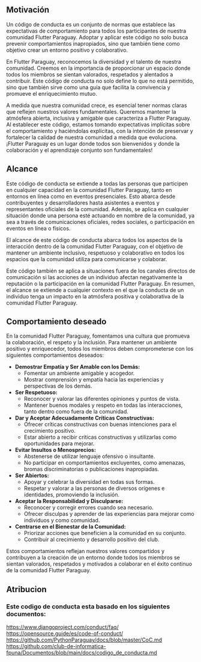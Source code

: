 ## Motivación
Un código de conducta es un conjunto de normas que establece las expectativas de comportamiento para todos los participantes de nuestra comunidad Flutter Paraguay. Adoptar y aplicar este código no solo busca prevenir comportamientos inapropiados, sino que también tiene como objetivo crear un entorno positivo y colaborativo.

En Flutter Paraguay, reconocemos la diversidad y el talento de nuestra comunidad. Creemos en la importancia de proporcionar un espacio donde todos los miembros se sientan valorados, respetados y alentados a contribuir. Este código de conducta no solo define lo que no está permitido, sino que también sirve como una guía que facilita la convivencia y promueve el enriquecimiento mutuo.

A medida que nuestra comunidad crece, es esencial tener normas claras que reflejen nuestros valores fundamentales. Queremos mantener la atmósfera abierta, inclusiva y amigable que caracteriza a Flutter Paraguay. Al establecer este código, estamos tomando expectativas implícitas sobre el comportamiento y haciéndolas explícitas, con la intención de preservar y fortalecer la calidad de nuestra comunidad a medida que evoluciona. ¡Flutter Paraguay es un lugar donde todos son bienvenidos y donde la colaboración y el aprendizaje conjunto son fundamentales!

## Alcance
Este código de conducta se extiende a todas las personas que participen en cualquier capacidad en la comunidad Flutter Paraguay, tanto en entornos en línea como en eventos presenciales. Esto abarca desde contribuyentes y desarrolladores hasta asistentes a eventos y representantes oficiales de la comunidad. Además, se aplica en cualquier situación donde una persona esté actuando en nombre de la comunidad, ya sea a través de comunicaciones oficiales, redes sociales, o participación en eventos en línea o físicos.

El alcance de este código de conducta abarca todos los aspectos de la interacción dentro de la comunidad Flutter Paraguay, con el objetivo de mantener un ambiente inclusivo, respetuoso y colaborativo en todos los espacios que la comunidad utiliza para comunicarse y colaborar.

Este código también se aplica a situaciones fuera de los canales directos de comunicación si las acciones de un individuo afectan negativamente la reputación o la participación en la comunidad Flutter Paraguay. En resumen, el alcance se extiende a cualquier contexto en el que la conducta de un individuo tenga un impacto en la atmósfera positiva y colaborativa de la comunidad Flutter Paraguay.

## Comportamiento deseado
En la comunidad Flutter Paraguay, fomentamos una cultura que promueva la colaboración, el respeto y la inclusión. Para mantener un ambiente positivo y enriquecedor, todos los miembros deben comprometerse con los siguientes comportamientos deseados:

- **Demostrar Empatía y Ser Amable con los Demás:**
  - Fomentar un ambiente amigable y acogedor.
  - Mostrar comprensión y empatía hacia las experiencias y perspectivas de los demás.
- **Ser Respetuoso:**
  - Reconocer y valorar las diferentes opiniones y puntos de vista.
  - Mantener buenos modales y respeto en todas las interacciones, tanto dentro como fuera de la comunidad.
- **Dar y Aceptar Adecuadamente Críticas Constructivas:**
  - Ofrecer críticas constructivas con buenas intenciones para el crecimiento positivo.
  - Estar abierto a recibir críticas constructivas y utilizarlas como oportunidades para mejorar.
- **Evitar Insultos o Menosprecios:**
  - Abstenerse de utilizar lenguaje ofensivo o insultante.
  - No participar en comportamientos excluyentes, como amenazas, bromas discriminatorias o publicaciones inapropiadas.
- **Ser Abiertos:**
  - Apoyar y celebrar la diversidad en todas sus formas.
  - Respetar y valorar a las personas de diversos orígenes e identidades, promoviendo la inclusión.
- **Aceptar la Responsabilidad y Disculparse:**
  - Reconocer y corregir errores cuando sea necesario.
  - Ofrecer disculpas y aprender de las experiencias para mejorar como individuos y como comunidad.
- **Centrarse en el Bienestar de la Comunidad:**
  - Priorizar acciones que beneficien a la comunidad en su conjunto.
  - Contribuir al crecimiento y desarrollo positivo del club.

Estos comportamientos reflejan nuestros valores compartidos y contribuyen a la creación de un entorno donde todos los miembros se sientan valorados, respetados y motivados a colaborar en el éxito continuo de la comunidad Flutter Paraguay.

## Atribucion
### Este codigo de conducta esta basado en los siguientes documentos:  
https://www.djangoproject.com/conduct/faq/  
https://opensource.guide/es/code-of-conduct/  
https://github.com/PythonParaguay/docs/blob/master/CoC.md  
https://github.com/club-de-informatica-fpuna/Documentos/blob/main/docs/codigo_de_conducta.md  